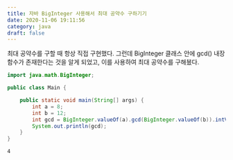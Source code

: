 ```yaml
---
title: 자바 BigInteger 사용해서 최대 공약수 구하기기
date: 2020-11-06 19:11:56
category: java
draft: false
---
```



최대 공약수를 구할 때 항상 직접 구현했다. 그런데 BigInteger 클래스 안에 gcd() 내장 함수가 존재한다는 것을 알게 되었고, 이를 사용하여 최대 공약수를 구해봈다.

```java
import java.math.BigInteger;

public class Main {

    public static void main(String[] args) {
        int a = 8;
        int b = 12;
        int gcd = BigInteger.valueOf(a).gcd(BigInteger.valueOf(b)).intValue();
        System.out.println(gcd);
    }
}

```

```
4
```